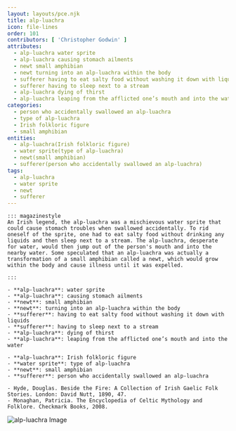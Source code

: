 ```yaml
---
layout: layouts/pce.njk
title: alp-luachra
icon: file-lines
order: 101
contributors: [ 'Christopher Godwin' ]
attributes:
  - alp-luachra water sprite
  - alp-luachra causing stomach ailments
  - newt small amphibian
  - newt turning into an alp-luachra within the body
  - sufferer having to eat salty food without washing it down with liquids
  - sufferer having to sleep next to a stream
  - alp-luachra dying of thirst
  - alp-luachra leaping from the afflicted one’s mouth and into the water
categories:
  - person who accidentally swallowed an alp-luachra
  - type of alp-luachra
  - Irish folkloric figure
  - small amphibian
entities:
  - alp-luachra(Irish folkloric figure)
  - water sprite(type of alp-luachra)
  - newt(small amphibian)
  - sufferer(person who accidentally swallowed an alp-luachra)
tags:
  - alp-luachra
  - water sprite
  - newt
  - sufferer
---
```

``` tab [group1:Info]
::: magazinestyle
An Irish legend, the alp-luachra was a mischievous water sprite that could cause stomach troubles when swallowed accidentally. To rid oneself of the sprite, one had to eat salty food without drinking any liquids and then sleep next to a stream. The alp-luachra, desperate for water, would then jump out of the person's mouth and into the nearby water. Some speculated that an alp-luachra was actually a transformation of a small amphibian called a newt, which would grow within the body and cause illness until it was expelled.

:::
```
``` tab [group1:Attributes]
- **alp-luachra**: water sprite
- **alp-luachra**: causing stomach ailments
- **newt**: small amphibian
- **newt**: turning into an alp-luachra within the body
- **sufferer**: having to eat salty food without washing it down with liquids
- **sufferer**: having to sleep next to a stream
- **alp-luachra**: dying of thirst
- **alp-luachra**: leaping from the afflicted one’s mouth and into the water
```
``` tab [group1:Entities]
- **alp-luachra**: Irish folkloric figure
- **water sprite**: type of alp-luachra
- **newt**: small amphibian
- **sufferer**: person who accidentally swallowed an alp-luachra
```
``` tab [group1:Sources]
- Hyde, Douglas. Beside the Fire: A Collection of Irish Gaelic Folk Stories. London: David Nutt, 1890, 47.
- Monaghan, Patricia. The Encyclopedia of Celtic Mythology and Folklore. Checkmark Books, 2008.
```
![alp-luachra Image](['https://upload.wikimedia.org/wikipedia/commons/thumb/6/65/Four_Provinces_Flag.svg/1200px-Four_Provinces_Flag.svg.png'])
